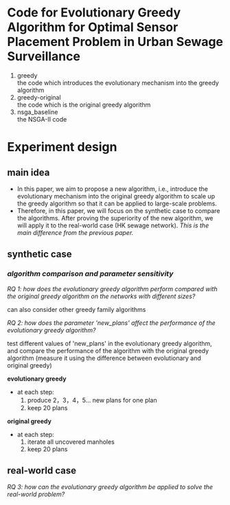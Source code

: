 # **Code for Evolutionary Greedy Algorithm for Optimal Sensor Placement Problem in Urban Sewage Surveillance**

1. greedy\
the code which introduces the evolutionary mechanism into the greedy algorithm
2. greedy-original\
the code which is the original greedy algorithm
3. nsga_baseline\
the NSGA-II code


# **Experiment design**
## main idea
- In this paper, we aim to propose a new algorithm, i.e., introduce the evolutionary mechanism into the original greedy algorithm to scale up the greedy algorithm so that it can be applied to large-scale problems.
- Therefore, in this paper, we will focus on the synthetic case to compare the algorithms. After proving the superiority of the new algorithm, we will apply it to the real-world case (HK sewage network). *This is the main difference from the previous paper.*
  
## synthetic case  
### *algorithm comparison and parameter sensitivity*
*RQ 1: how does the evolutionary greedy algorithm perform compared with the original greedy algorithm on the networks with different sizes?*

can also consider other greedy family algorithms

*RQ 2: how does the parameter 'new_plans' affect the performance of the evolutionary greedy algorithm?*

test different values of 'new_plans' in the evolutionary greedy algorithm, and compare the performance of the algorithm with the original greedy algorithm (measure it using the difference between evolutionary and original greedy)

**evolutionary greedy**
- at each step:
  1. produce 2，3，4，5... new plans for one plan
  2. keep 20 plans
   

**original greedy**
- at each step:
    1. iterate all uncovered manholes
    2. keep 20 plans

<!-- ### 2. Parameter sensitivity
*RQ: how the parameter 'new_plans' affect the performance of the evolutionary greedy algorithm?*

test different values of 'new_plans' in the evolutionary greedy algorithm, and compare the performance of the algorithm with the original greedy algorithm (measure it using the difference between evolutioary and original greedy)

**evolutionary greedy**
- at each step:
  1. produce 20, 30, 40, 50 new plans for one plan
  2. keep 20 plans -->


## real-world case
*RQ 3: how can the evolutionary greedy algorithm be applied to solve the real-world problem?*



